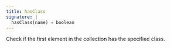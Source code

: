 ```yaml
---
title: hasClass
signature: |
  hasClass(name) ⇒ boolean
---
```


Check if the first element in the collection has the specified class.
